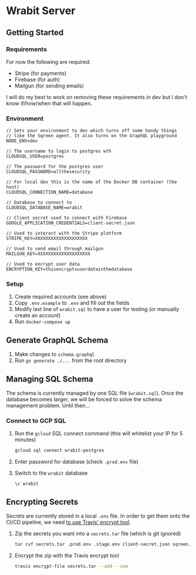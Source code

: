 # Wrabit Server

## Getting Started

### Requirements

For now the following are required:

- Stripe (for payments)
- Firebase (for auth)
- Mailgun (for sending emails)

I will do my best to work on removing these requirements in dev but I don't know if/how/when that will happen.

### Environment

```env
// Sets your environment to dev which turns off some handy things
// like the Sqreen agent. It also turns on the GraphQL playground
NODE_ENV=dev

// The username to login to postgres wth
CLOUDSQL_USER=postgres

// The password for the postgres user
CLOUDSQL_PASSWORD=allthesecurity

// For local dev this is the name of the Docker DB container (the host)
CLOUDSQL_CONNECTION_NAME=database

// Database to connect to
CLOUDSQL_DATABASE_NAME=wrabit

// Client secret used to connect with Firebase
GOOGLE_APPLICATION_CREDENTIALS=client-secret.json

// Used to interact with the Stripe platform
STRIPE_KEY=XXXXXXXXXXXXXXXXXXXX

// Used to send email through mailgun
MAILGUN_KEY=XXXXXXXXXXXXXXXXXXXX

// Used to encrypt user data
ENCRYPTION_KEY=thisencryptsuserdatainthedatabase
```

### Setup

1. Create required accounts (see above)
2. Copy `.env.example` to `.env` and fill out the fields
3. Modify last line of `wrabit.sql` to have a user for testing (or manually create an account)
4. Run `docker-compose up`

## Generate GraphQL Schema

1. Make changes to `schema.graphql`
2. Run `go generate ./...` from the root directory

## Managing SQL Schema

The schema is currently managed by one SQL file (`wrabit.sql`). Once the database becomes larger, we will be forced to solve the schema management problem. Until then...

### Connect to GCP SQL

1. Run the `gcloud` SQL connect command (this will whitelist your IP for 5 minutes)

    ```bash
    gcloud sql connect wrabit-postgres
    ```

2. Enter password for database (check `.prod.env` file)

3. Switch to the `wrabit` database

    ```psql
    \c wrabit
    ```

## Encrypting Secrets

Secrets are currently stored in a local `.env` file. In order to get them onto the CI/CD pipeline, we need [to use Travis' encrypt tool](https://docs.travis-ci.com/user/encryption-keys/).

1. Zip the secrets you want into a `secrets.tar` file (which is git ignored)

    ```bash
    tar cvf secrets.tar .prod.env .stage.env client-secret.json sqreen.yaml
    ```

2. Encrypt the zip with the Travis encrypt tool

    ```bash
    travis encrypt-file secrets.tar --add --com
    ```
